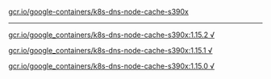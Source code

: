 [gcr.io/google-containers/k8s-dns-node-cache-s390x](https://hub.docker.com/r/sqeven/k8s-dns-node-cache-s390x/tags/) 

----
[gcr.io/google_containers/k8s-dns-node-cache-s390x:1.15.2 √](https://hub.docker.com/r/sqeven/k8s-dns-node-cache-s390x/tags/)

[gcr.io/google_containers/k8s-dns-node-cache-s390x:1.15.1 √](https://hub.docker.com/r/sqeven/k8s-dns-node-cache-s390x/tags/)

[gcr.io/google_containers/k8s-dns-node-cache-s390x:1.15.0 √](https://hub.docker.com/r/sqeven/k8s-dns-node-cache-s390x/tags/)

